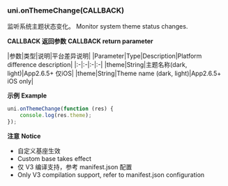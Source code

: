 
### uni.onThemeChange(CALLBACK)
监听系统主题状态变化。
Monitor system theme status changes.

**CALLBACK 返回参数**
**CALLBACK return parameter**

|参数|类型|说明|平台差异说明|
|Parameter|Type|Description|Platform difference description|
|:-|:-|:-|:-|
|theme|String|主题名称(dark, light)|App2.6.5+ 仅iOS|
|theme|String|Theme name (dark, light)|App2.6.5+ iOS only|

**示例**
**Example**

```javascript
uni.onThemeChange(function (res) {
	console.log(res.theme);
});
```

**注意**
**Notice**
- 自定义基座生效
- Custom base takes effect
- 仅 V3 编译支持，参考 manifest.json 配置
- Only V3 compilation support, refer to manifest.json configuration
